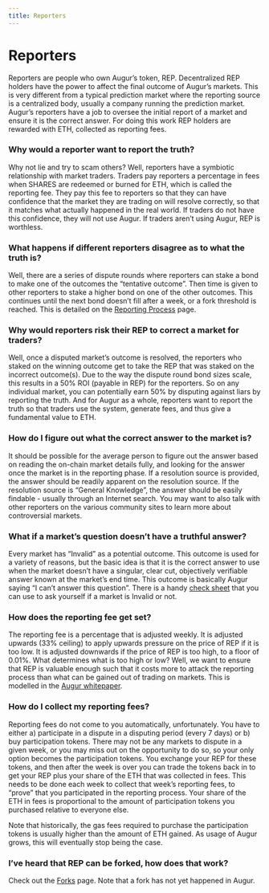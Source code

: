 ```yaml
---
title: Reporters
---
```

# Reporters 

Reporters are people who own Augur’s token, REP. Decentralized REP holders have the power to affect the final outcome of Augur’s markets. This is very different from a typical prediction market where the reporting source is a centralized body, usually a company running the prediction market. Augur’s reporters have a job to oversee the initial report of a market and ensure it is the correct answer. For doing this work REP holders are rewarded with ETH, collected as reporting fees.

### Why would a reporter want to report the truth? 

Why not lie and try to scam others? Well,  reporters have a symbiotic relationship with market traders. Traders pay reporters a percentage in fees when SHARES are redeemed or burned for ETH, which is called the reporting fee. They pay this fee to reporters so that they can have confidence that the market they are trading on will resolve correctly, so that it matches what actually happened in the real world. If traders do not have this confidence, they will not use Augur. If traders aren’t using Augur, REP is worthless.

### What happens if different reporters disagree as to what the truth is? 

Well, there are a series of dispute rounds where reporters can stake a bond to make one of the outcomes the “tentative outcome”. Then time is given to other reporters to stake a higher bond on one of the other outcomes. This continues until the next bond doesn’t fill after a week, or a fork threshold is reached. This is detailed on the [Reporting Process](https://augur.guide/4-reporters/1-reporting-process.html) page.

### Why would reporters risk their REP to correct a market for traders? 

Well, once a disputed market’s outcome is resolved, the reporters who staked on the winning outcome get to take the REP that was staked on the incorrect outcome(s). Due to the way the dispute round bond sizes scale, this results in a 50% ROI (payable in REP) for the reporters. So on any individual market, you can potentially earn 50% by disputing against liars by reporting the truth. And for Augur as a whole, reporters want to report the truth so that traders use the system, generate fees, and thus give a fundamental value to ETH.

### How do I figure out what the correct answer to the market is?

It should be possible for the average person to figure out the answer based on reading the on-chain market details fully, and looking for the answer once the market is in the reporting phase. If a resolution source is provided, the answer should be readily apparent on the resolution source. If the resolution source is “General Knowledge”, the answer should be easily findable - usually through an Internet search. You may want to also talk with other reporters on the various community sites to learn more about controversial markets.

### What if a market’s question doesn’t have a truthful answer?

Every market has “Invalid” as a potential outcome. This outcome is used for a variety of reasons, but the basic idea is that it is the correct answer to use when the market doesn’t have a singular, clear cut, objectively verifiable answer known at the market’s end time. This outcome is basically Augur saying “I can’t answer this question”. There is a handy [check sheet](https://augur.guide/4-reporters/2-checksheet.html) that you can use to ask yourself if a market is Invalid or not.

### How does the reporting fee get set?

The reporting fee is a percentage that is adjusted weekly. It is adjusted upwards (33% ceiling) to apply upwards pressure on the price of REP if it is too low. It is adjusted downwards if the price of REP is too high, to a floor of 0.01%. What determines what is too high or low? Well, we want to ensure that REP is valuable enough such that it costs more to attack the reporting process than what can be gained out of trading on markets. This is modelled in the [Augur whitepaper](https://www.augur.net/whitepaper.pdf).

### How do I collect my reporting fees?

Reporting fees do not come to you automatically, unfortunately. You have to either a) participate in a dispute in a disputing period (every 7 days) or b) buy participation tokens. There may not be any markets to dispute in a given week, or you may miss out on the opportunity to do so, so your only option becomes the participation tokens. You exchange your REP for these tokens, and then after the week is over you can trade the tokens back in to get your REP plus your share of the ETH that was collected in fees. This needs to be done each week to collect that week’s reporting fees, to “prove” that you participated in the reporting process. Your share of the ETH in fees is proportional to the amount of participation tokens you purchased relative to everyone else. 

Note that historically, the gas fees required to purchase the participation tokens is usually higher than the amount of ETH gained. As usage of Augur grows, this will eventually stop being the case.

### I’ve heard that REP can be forked, how does that work?

Check out the [Forks](https://augur.guide/4-reporters/3-forks.html) page. Note that a fork has not yet happened in Augur.
